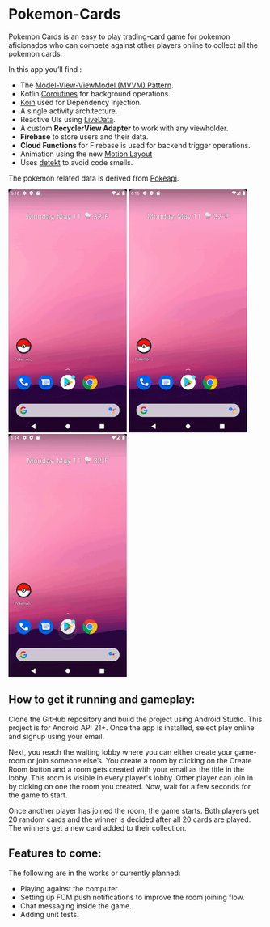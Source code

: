 # Pokemon-Cards
Pokemon Cards is an easy to play trading-card game for pokemon aficionados who can compete against other players online to collect all the pokemon cards.

In this app you’ll find : 
- The [Model-View-ViewModel (MVVM) Pattern](https://medium.com/upday-devs/android-architecture-patterns-part-3-model-view-viewmodel-e7eeee76b73b).
- Kotlin [Coroutines](https://kotlinlang.org/docs/reference/coroutines-overview.html) for background operations.
- [Koin](https://insert-koin.io/) used for Dependency Injection.
- A single activity architecture.
- Reactive UIs using [LiveData](https://developer.android.com/topic/libraries/architecture/livedata).
- A custom **RecyclerView Adapter** to work with any viewholder. 
- **Firebase** to store users and their data.
- **Cloud Functions** for Firebase is used for backend trigger operations. 
- Animation using the new [Motion Layout](https://developer.android.com/training/constraint-layout/motionlayout)
- Uses [detekt](https://github.com/detekt/detekt) to avoid code smells.

The pokemon related data is derived from [Pokeapi](https://pokeapi.co/).

![login](https://github.com/tejmann/Pokemon-Cards/blob/master/gif/login-new.gif)    ![collection](https://github.com/tejmann/Pokemon-Cards/blob/master/gif/collection-new.gif)    ![gameplay](https://github.com/tejmann/Pokemon-Cards/blob/master/gif/gameplay-new.gif)

## How to get it running and gameplay:
Clone the GitHub repository and build the project using Android Studio. This project is for Android API 21+. 
Once the app is installed, select play online and signup using your email.

Next, you reach the waiting lobby where you can either create your game-room or join someone else’s. You create a room by clicking on the Create Room button and a room gets created with your email as the title in the lobby. This room is visible in every player's lobby. Other player can join in by clcking on one the room you created. Now, wait for a few seconds for the game to start.

Once another player has joined the room, the game starts. Both players get 20 random cards and the winner is decided after all 20 cards are played. The winners get a new card added to their collection.

## Features to come:
The following are in the works or currently planned:
- Playing against the computer.
- Setting up FCM push notifications to improve the room joining flow. 
- Chat messaging inside the game.
- Adding unit tests.

